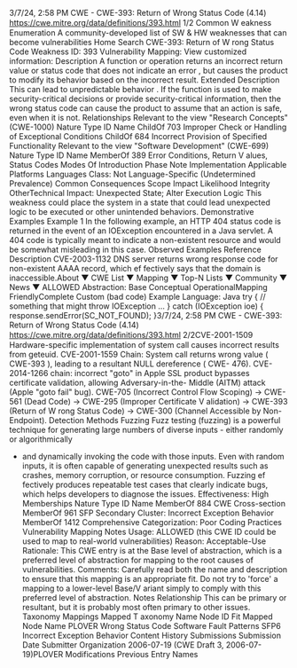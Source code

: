 3/7/24, 2:58 PM CWE - CWE-393: Return of Wrong Status Code (4.14)
https://cwe.mitre.org/data/deﬁnitions/393.html 1/2
Common W eakness Enumeration
A community-developed list of SW & HW weaknesses that can become
vulnerabilities
Home Search
CWE-393: Return of W rong Status Code
Weakness ID: 393
Vulnerability Mapping: 
View customized information:
 Description
A function or operation returns an incorrect return value or status code that does not indicate an error , but causes the product to
modify its behavior based on the incorrect result.
 Extended Description
This can lead to unpredictable behavior . If the function is used to make security-critical decisions or provide security-critical
information, then the wrong status code can cause the product to assume that an action is safe, even when it is not.
 Relationships
 Relevant to the view "Research Concepts" (CWE-1000)
Nature Type ID Name
ChildOf 703 Improper Check or Handling of Exceptional Conditions
ChildOf 684 Incorrect Provision of Specified Functionality
 Relevant to the view "Software Development" (CWE-699)
Nature Type ID Name
MemberOf 389 Error Conditions, Return V alues, Status Codes
 Modes Of Introduction
Phase Note
Implementation
 Applicable Platforms
Languages
Class: Not Language-Specific (Undetermined Prevalence)
 Common Consequences
Scope Impact Likelihood
Integrity
OtherTechnical Impact: Unexpected State; Alter Execution Logic
This weakness could place the system in a state that could lead unexpected logic to be executed or other
unintended behaviors.
 Demonstrative Examples
Example 1
In the following example, an HTTP 404 status code is returned in the event of an IOException encountered in a Java servlet. A 404
code is typically meant to indicate a non-existent resource and would be somewhat misleading in this case.
 Observed Examples
Reference Description
CVE-2003-1132 DNS server returns wrong response code for non-existent AAAA record, which ef fectively says that the
domain is inaccessible.About ▼ CWE List ▼ Mapping ▼ Top-N Lists ▼ Community ▼ News ▼
ALLOWED
Abstraction: Base
Conceptual OperationalMapping
FriendlyComplete Custom
(bad code) Example Language: Java 
try {
// something that might throw IOException
...
} catch (IOException ioe) {
response.sendError(SC\_NOT\_FOUND);
}3/7/24, 2:58 PM CWE - CWE-393: Return of Wrong Status Code (4.14)
https://cwe.mitre.org/data/deﬁnitions/393.html 2/2CVE-2001-1509 Hardware-specific implementation of system call causes incorrect results from geteuid.
CVE-2001-1559 Chain: System call returns wrong value ( CWE-393 ), leading to a resultant NULL dereference ( CWE-
476).
CVE-2014-1266 chain: incorrect "goto" in Apple SSL product bypasses certificate validation, allowing Adversary-in-the-
Middle (AITM) attack (Apple "goto fail" bug). CWE-705 (Incorrect Control Flow Scoping) -> CWE-561
(Dead Code) -> CWE-295 (Improper Certificate V alidation) -> CWE-393 (Return of W rong Status
Code) -> CWE-300 (Channel Accessible by Non-Endpoint).
 Detection Methods
Fuzzing
Fuzz testing (fuzzing) is a powerful technique for generating large numbers of diverse inputs - either randomly or algorithmically
- and dynamically invoking the code with those inputs. Even with random inputs, it is often capable of generating unexpected
results such as crashes, memory corruption, or resource consumption. Fuzzing ef fectively produces repeatable test cases that
clearly indicate bugs, which helps developers to diagnose the issues.
Effectiveness: High
 Memberships
Nature Type ID Name
MemberOf 884 CWE Cross-section
MemberOf 961 SFP Secondary Cluster: Incorrect Exception Behavior
MemberOf 1412 Comprehensive Categorization: Poor Coding Practices
 Vulnerability Mapping Notes
Usage: ALLOWED (this CWE ID could be used to map to real-world vulnerabilities)
Reason: Acceptable-Use
Rationale:
This CWE entry is at the Base level of abstraction, which is a preferred level of abstraction for mapping to the root causes of
vulnerabilities.
Comments:
Carefully read both the name and description to ensure that this mapping is an appropriate fit. Do not try to 'force' a mapping to a
lower-level Base/V ariant simply to comply with this preferred level of abstraction.
 Notes
Relationship
This can be primary or resultant, but it is probably most often primary to other issues.
 Taxonomy Mappings
Mapped T axonomy Name Node ID Fit Mapped Node Name
PLOVER Wrong Status Code
Software Fault Patterns SFP6 Incorrect Exception Behavior
 Content History
 Submissions
Submission Date Submitter Organization
2006-07-19
(CWE Draft 3, 2006-07-19)PLOVER
 Modifications
 Previous Entry Names
